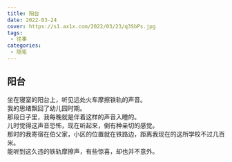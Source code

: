 ```yaml
---
title: 阳台
date: 2022-03-24
cover: https://s1.ax1x.com/2022/03/23/q3SbPs.jpg
tags:
 - 往事
categories:
 - 随笔
---
```


## 阳台

坐在寝室的阳台上，听见远处火车摩擦铁轨的声音。<br>
我的思绪飘回了幼儿园时期。<br>
那段日子里，我每晚就是伴着这样的声音入睡的。<br>
儿时觉得这声音恐怖，现在听起来，倒有种亲切的感觉。<br>
那时的我寄宿在伯父家，小区的位置就在铁路边，距离我现在的这所学校不过几百米。<br>
能听到这久违的铁轨摩擦声，有些惊喜，却也并不意外。<br>
